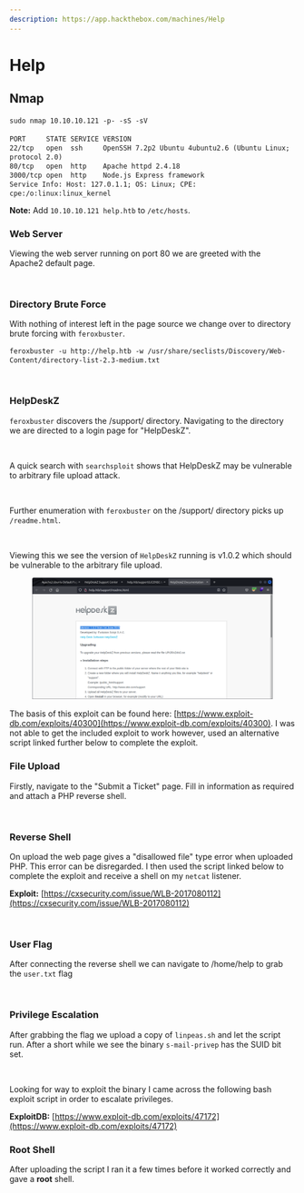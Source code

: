 ```yaml
---
description: https://app.hackthebox.com/machines/Help
---
```


# Help

## Nmap

```
sudo nmap 10.10.10.121 -p- -sS -sV   

PORT     STATE SERVICE VERSION
22/tcp   open  ssh     OpenSSH 7.2p2 Ubuntu 4ubuntu2.6 (Ubuntu Linux; protocol 2.0)
80/tcp   open  http    Apache httpd 2.4.18
3000/tcp open  http    Node.js Express framework
Service Info: Host: 127.0.1.1; OS: Linux; CPE: cpe:/o:linux:linux_kernel
```

**Note:** Add `10.10.10.121 help.htb` to `/etc/hosts`.

### Web Server

Viewing the web server running on port 80 we are greeted with the Apache2 default page.

<figure><img src="../../../.gitbook/assets/image (5) (1) (2) (1).png" alt=""><figcaption></figcaption></figure>

### Directory Brute Force

With nothing of interest left in the page source we change over to directory brute forcing with `feroxbuster`.

```
feroxbuster -u http://help.htb -w /usr/share/seclists/Discovery/Web-Content/directory-list-2.3-medium.txt
```

<figure><img src="../../../.gitbook/assets/image (68).png" alt=""><figcaption></figcaption></figure>

### HelpDeskZ

`feroxbuster` discovers the /support/ directory. Navigating to the directory we are directed to  a login page for "HelpDeskZ".

<figure><img src="../../../.gitbook/assets/image (8) (1) (3).png" alt=""><figcaption></figcaption></figure>

A quick search with `searchsploit` shows that HelpDeskZ may be vulnerable to arbitrary file upload attack.

<figure><img src="../../../.gitbook/assets/image (14) (4) (1).png" alt=""><figcaption></figcaption></figure>

Further enumeration with `feroxbuster` on the /support/ directory picks up `/readme.html`.

<figure><img src="../../../.gitbook/assets/image (4) (2) (1).png" alt=""><figcaption></figcaption></figure>

Viewing this we see the version of `HelpDeskZ` running is v1.0.2 which should be vulnerable to the arbitrary file upload.

<figure><img src="../../../.gitbook/assets/image (6) (1) (1) (1).png" alt=""><figcaption></figcaption></figure>

The basis of this exploit can be found here: [https://www.exploit-db.com/exploits/40300](https://www.exploit-db.com/exploits/40300). I was not able to get the included exploit to work however, used an alternative script linked further below to complete the exploit.

### File Upload

Firstly, navigate to the "Submit a Ticket" page. Fill in information as required and attach a PHP reverse shell.

<figure><img src="../../../.gitbook/assets/image (73).png" alt=""><figcaption></figcaption></figure>

### Reverse Shell

On upload the web page gives a "disallowed file" type error when uploaded PHP. This error can be disregarded. I then used the script linked below to complete the exploit and receive a shell on my `netcat` listener.

**Exploit:** [https://cxsecurity.com/issue/WLB-2017080112](https://cxsecurity.com/issue/WLB-2017080112)

<figure><img src="../../../.gitbook/assets/image (69).png" alt=""><figcaption></figcaption></figure>

### User Flag

After connecting the reverse shell we can navigate to /home/help to grab the `user.txt` flag

<figure><img src="../../../.gitbook/assets/image (45).png" alt=""><figcaption></figcaption></figure>

### Privilege Escalation

After grabbing the flag we upload a copy of `linpeas.sh` and let the script run. After a short while we see the binary `s-mail-privep` has the SUID bit set.

<figure><img src="../../../.gitbook/assets/image (9) (1) (1).png" alt=""><figcaption></figcaption></figure>

Looking for way to exploit the binary I came across the following bash exploit script in order to escalate privileges.

**ExploitDB:** [https://www.exploit-db.com/exploits/47172](https://www.exploit-db.com/exploits/47172)

### Root Shell

After uploading the script I ran it a few times before it worked correctly and gave a **root** shell.

<figure><img src="../../../.gitbook/assets/image (71).png" alt=""><figcaption></figcaption></figure>
